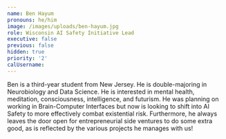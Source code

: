 ```yaml
---
name: Ben Hayum
pronouns: he/him
image: /images/uploads/ben-hayum.jpg
role: Wisconsin AI Safety Initiative Lead
executive: false
previous: false
hidden: true
priority: '2'
calUsername:
---
```

Ben is a third-year student from New Jersey. He is double-majoring in Neurobiology and Data Science. He is interested in mental health, meditation, consciousness, intelligence, and futurism. He was planning on working in Brain-Computer Interfaces but now is looking to shift into AI Safety to more effectively combat existential risk. Furthermore, he always leaves the door open for entrepreneurial side ventures to do some extra good, as is reflected by the various projects he manages with us!